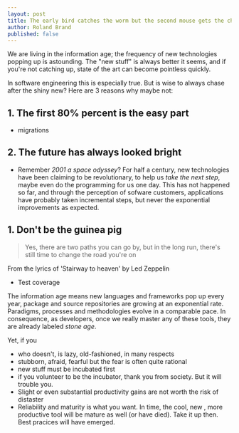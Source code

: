 ```yaml
---
layout: post
title: The early bird catches the worm but the second mouse gets the cheese
author: Roland Brand
published: false 
---
```


We are living in the information age; the frequency of new technologies popping up is astounding.
The "new stuff" is always better it seems, and if you're not catching up, state of the art can
become pointless quickly.

In software engineering this is especially true.
But is wise to always chase after the shiny new? Here are 3 reasons why maybe not:

## 1. The first 80% percent is the easy part
* migrations

## 2. The future has always looked bright
* Remember _2001 a space odyssey_?
For half a century, new technologies have been claiming to be revolutionary, to help us _take the next step_, 
maybe even do the programming for us one day. 
This has not happened so far, and through the perception of sofware customers, applications
have probably taken incremental steps, but never the exponential improvements as expected.

## 1. Don't be the guinea pig

> Yes, there are two paths you can go by, but in the long run,
there's still time to change the road you're on

From the lyrics of 'Stairway to heaven' by Led Zeppelin



* Test coverage


The information age means new languages and frameworks pop up every year, package and source repositories
are growing at an exponential rate. Paradigms, processes and methodologies evolve in a comparable pace. 
In consequence, as developers, once we really master any of these tools, they are already labeled _stone age_.



Yet, if you 
* who doesn't, is lazy, old-fashioned, in many respects
* stubborn, afraid, fearful
but the fear is often quite rational
* new stuff must be incubated first
* if you volunteer to be the incubator, thank you from society. But it will trouble you.
* Slight or even substantial productivity gains are not worth the risk of distaster
* Reliability and maturity is what you want. 
In time, the cool, new , more productive tool will be mature as well (or have died). Take it up then. Best pracices will
have emerged.



